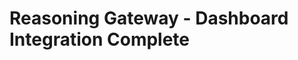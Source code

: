 <!-- Optimized: 2025-10-06 -->
<!-- RPM: 1.6.2.1.1.6.2.1_REASONING_DASHBOARD_INTEGRATION_20251006 -->
<!-- Session: E2E RPM DNA Application -->
<!-- AOM: RND (Reggie & Dro) -->
<!-- COI: TECHNOLOGY -->
<!-- RPM: HIGH -->
<!-- ACTION: BUILD -->

<!--
Optimized: 2025-10-03
RPM: 3.6.0.6.ops-technology-ship-status-documentation
Session: Dual-AI Collaboration - Sonnet Docs Sweep
-->
# Reasoning Gateway - Dashboard Integration Complete
